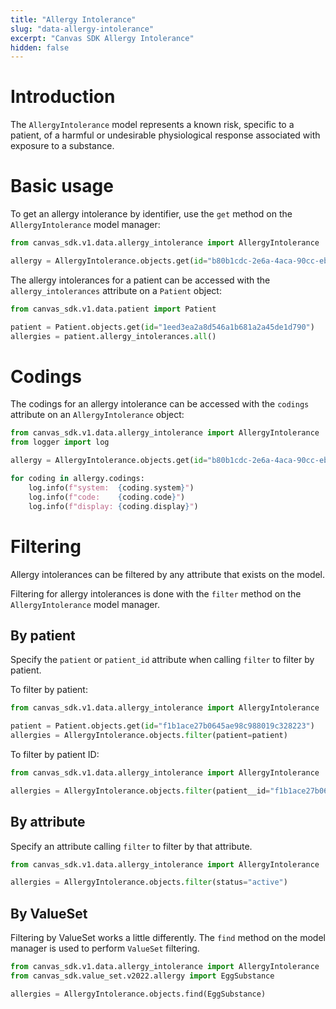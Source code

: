 ```yaml
---
title: "Allergy Intolerance"
slug: "data-allergy-intolerance"
excerpt: "Canvas SDK Allergy Intolerance"
hidden: false
---
```


# Introduction

The `AllergyIntolerance` model represents a known risk, specific to a patient, of a harmful or undesirable physiological response associated with exposure to a substance.

# Basic usage

To get an allergy intolerance by identifier, use the `get` method on the `AllergyIntolerance` model manager:

```python
from canvas_sdk.v1.data.allergy_intolerance import AllergyIntolerance

allergy = AllergyIntolerance.objects.get(id="b80b1cdc-2e6a-4aca-90cc-ebc02e683f35")
```

The allergy intolerances for a patient can be accessed with the `allergy_intolerances` attribute on a `Patient` object:

```python
from canvas_sdk.v1.data.patient import Patient

patient = Patient.objects.get(id="1eed3ea2a8d546a1b681a2a45de1d790")
allergies = patient.allergy_intolerances.all()
```

# Codings

The codings for an allergy intolerance can be accessed with the `codings` attribute on an `AllergyIntolerance` object:

```python
from canvas_sdk.v1.data.allergy_intolerance import AllergyIntolerance
from logger import log

allergy = AllergyIntolerance.objects.get(id="b80b1cdc-2e6a-4aca-90cc-ebc02e683f35")

for coding in allergy.codings:
    log.info(f"system:  {coding.system}")
    log.info(f"code:    {coding.code}")
    log.info(f"display: {coding.display}")
```

# Filtering

Allergy intolerances can be filtered by any attribute that exists on the model.

Filtering for allergy intolerances is done with the `filter` method on the `AllergyIntolerance` model manager.

## By patient

Specify the `patient` or `patient_id` attribute when calling `filter` to filter by patient.

To filter by patient:

```python
from canvas_sdk.v1.data.allergy_intolerance import AllergyIntolerance

patient = Patient.objects.get(id="f1b1ace27b0645ae98c988019c328223")
allergies = AllergyIntolerance.objects.filter(patient=patient)
```

To filter by patient ID:

```python
from canvas_sdk.v1.data.allergy_intolerance import AllergyIntolerance

allergies = AllergyIntolerance.objects.filter(patient__id="f1b1ace27b0645ae98c988019c328223")
```

## By attribute

Specify an attribute calling `filter` to filter by that attribute.

```python
from canvas_sdk.v1.data.allergy_intolerance import AllergyIntolerance

allergies = AllergyIntolerance.objects.filter(status="active")
```

## By ValueSet

Filtering by ValueSet works a little differently. The `find` method on the model manager is used to perform `ValueSet` filtering.

```python
from canvas_sdk.v1.data.allergy_intolerance import AllergyIntolerance
from canvas_sdk.value_set.v2022.allergy import EggSubstance

allergies = AllergyIntolerance.objects.find(EggSubstance)
```
